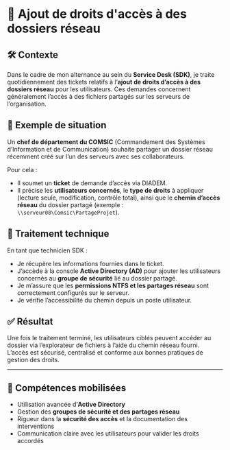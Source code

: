 # 📁 Ajout de droits d'accès à des dossiers réseau

## 🛠️ Contexte

Dans le cadre de mon alternance au sein du **Service Desk (SDK)**, je traite quotidiennement des tickets relatifs à l’**ajout de droits d’accès à des dossiers réseau** pour les utilisateurs. Ces demandes concernent généralement l’accès à des fichiers partagés sur les serveurs de l’organisation.

## 📌 Exemple de situation

Un **chef de département du COMSIC** (Commandement des Systèmes d’Information et de Communication) souhaite partager un dossier réseau récemment créé sur l’un des serveurs avec ses collaborateurs.

Pour cela :
- Il soumet un **ticket** de demande d’accès via DIADEM.
- Il précise les **utilisateurs concernés**, le **type de droits** à appliquer (lecture seule, modification, contrôle total), ainsi que le **chemin d’accès réseau** du dossier partagé (exemple : `\\serveur08\Comsic\PartageProjet`).

## 🔧 Traitement technique

En tant que technicien SDK :
- Je récupère les informations fournies dans le ticket.
- J’accède à la console **Active Directory (AD)** pour ajouter les utilisateurs concernés au **groupe de sécurité** lié au dossier partagé.
- Je m’assure que les **permissions NTFS et les partages réseau** sont correctement configurés sur le serveur.
- Je vérifie l’accessibilité du chemin depuis un poste utilisateur.

## ✅ Résultat

Une fois le traitement terminé, les utilisateurs ciblés peuvent accéder au dossier via l’explorateur de fichiers à l’aide du chemin réseau fourni.  
L’accès est sécurisé, centralisé et conforme aux bonnes pratiques de gestion des droits.

---

## 🧠 Compétences mobilisées

- Utilisation avancée d’**Active Directory**
- Gestion des **groupes de sécurité et des partages réseau**
- Rigueur dans la **sécurité des accès** et la documentation des interventions
- Communication claire avec les utilisateurs pour valider les droits accordés
